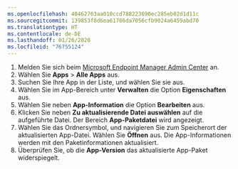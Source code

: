 ```yaml
---
ms.openlocfilehash: 40462763aa010ccd788223690ec285eb02d1d11c
ms.sourcegitcommit: 139853f8d6ea61786da7056cfb9024a6459abd70
ms.translationtype: HT
ms.contentlocale: de-DE
ms.lasthandoff: 01/26/2020
ms.locfileid: "76755124"
---
```


1. Melden Sie sich beim [Microsoft Endpoint Manager Admin Center](https://go.microsoft.com/fwlink/?linkid=2109431) an.
2. Wählen Sie **Apps** > **Alle Apps** aus.
3. Suchen Sie Ihre App in der Liste, und wählen Sie sie aus.  
4. Wählen Sie im App-Bereich unter **Verwalten** die Option **Eigenschaften** aus.
5. Wählen Sie neben **App-Information** die Option **Bearbeiten** aus.  
6. Klicken Sie neben **Zu aktualisierende Datei auswählen** auf die aufgeführte Datei. Der Bereich **App-Paketdatei** wird angezeigt.
7. Wählen Sie das Ordnersymbol, und navigieren Sie zum Speicherort der aktualisierten App-Datei. Wählen Sie **Öffnen** aus. Die App-Informationen werden mit den Paketinformationen aktualisiert.  
8. Überprüfen Sie, ob die **App-Version** das aktualisierte App-Paket widerspiegelt.